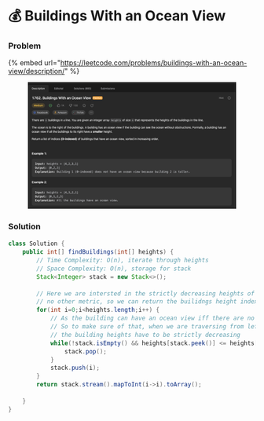 # 💰 Buildings With an Ocean View

### Problem

{% embed url="https://leetcode.com/problems/buildings-with-an-ocean-view/description/" %}

<figure><img src="../../.gitbook/assets/image (43).png" alt=""><figcaption></figcaption></figure>

### Solution

```java
class Solution {
    public int[] findBuildings(int[] heights) {
        // Time Complexity: O(n), iterate through heights
        // Space Complexity: O(n), storage for stack
        Stack<Integer> stack = new Stack<>();

        // Here we are intersted in the strictly decreasing heights of building and
        // no other metric, so we can return the builidngs height indexes directly
        for(int i=0;i<heights.length;i++) {
            // As the building can have an ocean view iff there are no obsructions
            // So to make sure of that, when we are traversing from left->right,
            // the building heights have to be strictly decreasing
            while(!stack.isEmpty() && heights[stack.peek()] <= heights[i]) {
                stack.pop();
            }
            stack.push(i);
        }
        return stack.stream().mapToInt(i->i).toArray();
        
    }
}
```
